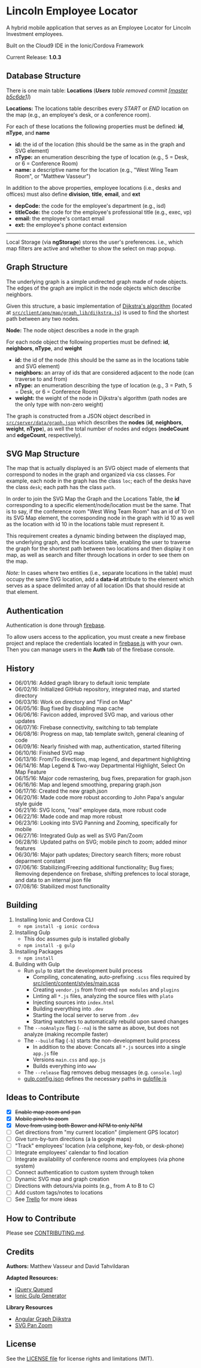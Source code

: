 
[//]: # (ReadMe.md)

# Lincoln Employee Locator

A hybrid mobile application that serves as an Employee Locator for Lincoln
Investment employees.

Built on the Cloud9 IDE in the Ionic/Cordova Framework

Current Release: **1.0.3**

## Database Structure

There is one main table: **Locations** (_**Users** table removed commit [[master b5c6de1]](https://github.com/LincolnTechOpenSource/lincoln-gps/commit/b5c6de161b5de50991142f6dfa0ea39b120f368b)_)

**Locations:** The locations table describes every *START* or *END* location on
the map (e.g., an employee's desk, or a conference room).

For each of these locations the following properties must be defined: **id**, **nType**,
and **name**

   * **id:** the id of the location (this should be the same as in the graph and SVG element)
   * **nType:** an enumeration describing the type of location (e.g., 5 = Desk, or 6 = Conference Room)
   * **name:** a descriptive name for the location (e.g., "West Wing Team Room", or "Matthew Vasseur")

   In addition to the above properties, employee locations (i.e., desks and offices)
must also define **division**, **title**, **email**, and **ext**

   * **depCode:** the code for the employee's department (e.g., isd)
   * **titleCode:** the code for the employee's professional title (e.g., exec, vp)
   * **email:** the employee's contact email
   * **ext:** the employee's phone contact extension

---

Local Storage (via **ngStorage**) stores the user's preferences. i.e., which map
filters are active and whether to show the select on map popup.

## Graph Structure

The underlying graph is a simple undirected graph made of node objects. The edges
of the graph are implicit in the node objects which describe neighbors.

Given this structure, a basic implementation of [Dijkstra's algorithm](https://en.wikipedia.org/wiki/Dijkstra%27s_algorithm#Using_a_priority_queue)
(located at [`src/client/app/map/graph_lib/dijkstra.js`](src/client/app/map/graph_lib/dijkstra.js))
is used to find the shortest path between any two nodes.

**Node:** The node object describes a node in the graph

For each node object the following properties must be defined: **id**, **neighbors**,
**nType**, and **weight**

   * **id:** the id of the node (this should be the same as in the locations table and SVG element)
   * **neighbors:** an array of ids that are considered adjacent to the node (can traverse to and from)
   * **nType:** an enumeration describing the type of location (e.g., 3 = Path, 5 = Desk, or 6 = Conference Room)
   * **weight:** the weight of the node in Dijkstra's algorithm (path nodes are the only type with non-zero weight)

The graph is constructed from a JSON object described in [`src/server/data/graph.json`](src/server/data/graph.json)
which describes the **nodes** (**id**, **neighbors**, **weight**, **nType**), as well the total number of nodes
and edges (**nodeCount** and **edgeCount**, respectively).

## SVG Map Structure

The map that is actually displayed is an SVG object made of elements that correspond
to nodes in the graph and organized via css classes. For example, each node in the graph
has the class `loc`; each of the desks have the class `desk`; each path has the class
`path`.

In order to join the SVG Map the Graph and the Locations Table, the **id** corresponding
to a specific element/node/location must be the same. That is to say, if the conference
room "West Wing Team Room" has an id of 10 on its SVG Map element, the corresponding node
in the graph with id 10 as well as the location with id 10 in the locations table
must represent it.

This requirement creates a dynamic binding between the displayed map, the underlying
graph, and the locations table, enabling the user to traverse the graph for the shortest
path between two locations and then display it on map, as well as search and filter
through locations in order to see them on the map.

_Note:_ In cases where two entities (i.e., separate locations in the table) must
occupy the same SVG location, add a **data-id** attribute to the element which
serves as a space delimited array of all location IDs that should reside at that element.

## Authentication

Authentication is done through [firebase](https://firebase.google.com/).

To allow users access to the application, you must create a new firebase project
and replace the credentials located in [firebase.js](src/client/app/core/firebase.js)
with your own. Then you can manage users in the **Auth** tab of the firebase console.

## History

* 06/01/16: Added graph library to default ionic template
* 06/02/16: Initialized GitHub repository, integrated map, and started directory
* 06/03/16: Work on directory and "Find on Map"
* 06/05/16: Bug fixed by disabling map cache
* 06/06/16: Favicon added, improved SVG map, and various other updates
* 06/07/16: Firebase connectivity, switching to tab template
* 06/08/16: Progress on map, tab template switch, general cleaning of code
* 06/09/16: Nearly finished with map, authentication, started filtering
* 06/10/16: Finished SVG map
* 06/13/16: From/To directions, map legend, and department highlighting
* 06/14/16: Map Legend & Two-way Departmental Highlight, Select On Map Feature
* 06/15/16: Major code remastering, bug fixes, preparation for graph.json
* 06/16/16: Map and legend smoothing, preparing graph.json
* 06/17/16: Created the new graph.json
* 06/20/16: Made code more robust according to John Papa's angular style guide
* 06/21/16: SVG Icons, "real" employee data, more robust code
* 06/22/16: Made code and map more robust
* 06/23/16: Looking into SVG Panning and Zooming, specifically for mobile
* 06/27/16: Integrated Gulp as well as SVG Pan/Zoom
* 06/28/16: Updated paths on SVG; mobile pinch to zoom; added minor features
* 06/30/16: Major path updates; Directory search filters; more robust deparment constant
* 07/06/16: Stabilizing/Freezing additional functionality; Bug fixes; Removing
dependence on firebase, shifting prefences to local storage, and data to an internal
json file
* 07/08/16: Stabilized most functionality


## Building

1. Installing Ionic and Cordova CLI
   * `npm install -g ionic cordova`
2. Installing Gulp
   * This doc assumes gulp is installed globally
   * `npm install -g gulp`
3. Installing Packages
   * `npm install`
4. Building with Gulp
   * Run `gulp` to start the development build process
      * Compiling, concatenating, auto-prefixing `.scss` files required by [src/client/content/styles/main.scss](src/client/content/styles/main.scss)
      * Creating `vendor.js` from front-end `npm modules` and `plugins`
      * Linting all `*.js` files, analyzing the source files with `plato`
      * Injecting sources into `index.html`
      * Building everything into `.dev`
      * Starting the local server to serve from `.dev`
      * Starting watchers to automatically rebuild upon saved changes
   * The `--noAnalyze` flag (`--na`) is the same as above, but does not analyze (making recompile faster)
   * The `--build` flag (`-b`) starts the non-development build process
      * In addition to the above: Concats all `*.js` sources into a single `app.js` file
      * Versions `main.css` and `app.js`
      * Builds everything into `www`
   * The `--release` flag removes debug messages (e.g. `console.log`)
   * [gulp.config.json](gulp.config.json) defines the necessary paths in [gulpfile.js](gulpfile.js)

## Ideas to Contribute


* [x] ~~Enable map zoom and pan~~
* [x] ~~Mobile pinch to zoom~~
* [x] ~~Move from using both Bower and NPM to only NPM~~
* [ ] Get directions from "my current location" (implement GPS locator)
* [ ] Give turn-by-turn directions (a la google maps)
* [ ] "Track" employees' location (via cellphone, key-fob, or desk-phone)
* [ ] Integrate employees' calendar to find location
* [ ] Integrate availability of conference rooms and employees (via phone system)
* [ ] Connect authentication to custom system through token
* [ ] Dynamic SVG map and graph creation
* [ ] Directions with detours/via points (e.g., from A to B to C)
* [ ] Add custom tags/notes to locations
* [ ] See [Trello](https://trello.com/b/H3dl9GEI/lincoln-gps-waze) for more ideas

## How to Contribute

Please see [CONTRIBUTING.md](CONTRIBUTING.md).


## Credits

**Authors:** Matthew Vasseur and David Tahvildaran

**Adapted Resources:**
   * [jQuery Queued](https://gist.github.com/raybellis/3816885)
   * [Ionic Gulp Generator](https://github.com/tmaximini/generator-ionic-gulp)

**Library Resources**
   * [Angular Graph Dijkstra](https://github.com/LincolnTechOpenSource/angular-graph-dijkstra)
   * [SVG Pan Zoom ](https://github.com/ariutta/svg-pan-zoom)

## License

See the [LICENSE file](LICENSE) for license rights and limitations (MIT).
